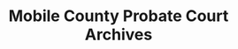 ---
layout: repo
title: "Mobile County Probate Court Archives"
id: 10789
permalink: repos/10789/
---